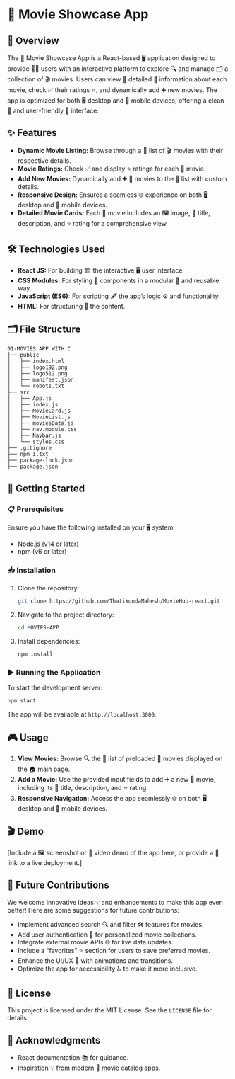 # 🎥 Movie Showcase App

## 🌟 Overview
The 🎥 Movie Showcase App is a React-based 🖥️ application designed to provide 👩‍💻 users with an interactive platform to explore 🔍 and manage 🗂️ a collection of 🎬 movies. Users can view 👀 detailed 📝 information about each movie, check ✅ their ratings ⭐, and dynamically add ➕ new movies. The app is optimized for both 🖥️ desktop and 📱 mobile devices, offering a clean 🧼 and user-friendly 👥 interface.

## ✨ Features
- **Dynamic Movie Listing:** Browse through a 📜 list of 🎬 movies with their respective details.
- **Movie Ratings:** Check ✅ and display ⭐ ratings for each 🎥 movie.
- **Add New Movies:** Dynamically add ➕ 🎥 movies to the 📜 list with custom details.
- **Responsive Design:** Ensures a seamless 🌐 experience on both 🖥️ desktop and 📱 mobile devices.
- **Detailed Movie Cards:** Each 🎥 movie includes an 🖼️ image, 📝 title, description, and ⭐ rating for a comprehensive view.

## 🛠️ Technologies Used
- **React JS:** For building 🏗️ the interactive 🖥️ user interface.
- **CSS Modules:** For styling 🎨 components in a modular 🧩 and reusable way.
- **JavaScript (ES6):** For scripting 🖋️ the app’s logic ⚙️ and functionality.
- **HTML:** For structuring 📐 the content.

## 🗂️ File Structure
```
01-MOVIES APP WITH C
├── public
│   ├── index.html
│   ├── logo192.png
│   ├── logo512.png
│   ├── manifest.json
│   └── robots.txt
├── src
│   ├── App.js
│   ├── index.js
│   ├── MovieCard.js
│   ├── MovieList.js
│   ├── moviesData.js
│   ├── nav.module.css
│   ├── Navbar.js
│   └── styles.css
├── .gitignore
├── npm i.txt
├── package-lock.json
├── package.json
```

## 🚀 Getting Started

### 📋 Prerequisites
Ensure you have the following installed on your 🖥️ system:
- Node.js (v14 or later)
- npm (v6 or later)

### 📥 Installation
1. Clone the repository:
   ```bash
   git clone https://github.com/ThatikondaMahesh/MovieHub-react.git
   ```
2. Navigate to the project directory:
   ```bash
   cd MOVIES-APP 
   ```
3. Install dependencies:
   ```bash
   npm install
   ```

### ▶️ Running the Application
To start the development server:
```bash
npm start
```
The app will be available at `http://localhost:3000`.

## 🎮 Usage
1. **View Movies:** Browse 🔍 the 📜 list of preloaded 🎥 movies displayed on the 🏠 main page.
2. **Add a Movie:** Use the provided input fields to add ➕ a new 🎥 movie, including its 📝 title, description, and ⭐ rating.
3. **Responsive Navigation:** Access the app seamlessly 🌐 on both 🖥️ desktop and 📱 mobile devices.

## 🎬 Demo
[Include a 🖼️ screenshot or 🎥 video demo of the app here, or provide a 🔗 link to a live deployment.]


## 🔮 Future Contributions
We welcome innovative ideas 💡 and enhancements to make this app even better! Here are some suggestions for future contributions:
- Implement advanced search 🔍 and filter 🛠️ features for movies.
- Add user authentication 🔑 for personalized movie collections.
- Integrate external movie APIs 🌐 for live data updates.
- Include a "favorites" ⭐ section for users to save preferred movies.
- Enhance the UI/UX 🎨 with animations and transitions.
- Optimize the app for accessibility ♿ to make it more inclusive.

## 📜 License
This project is licensed under the MIT License. See the `LICENSE` file for details.

## 🙏 Acknowledgments
- React documentation 📚 for guidance.
- Inspiration 💡 from modern 🎥 movie catalog apps.


